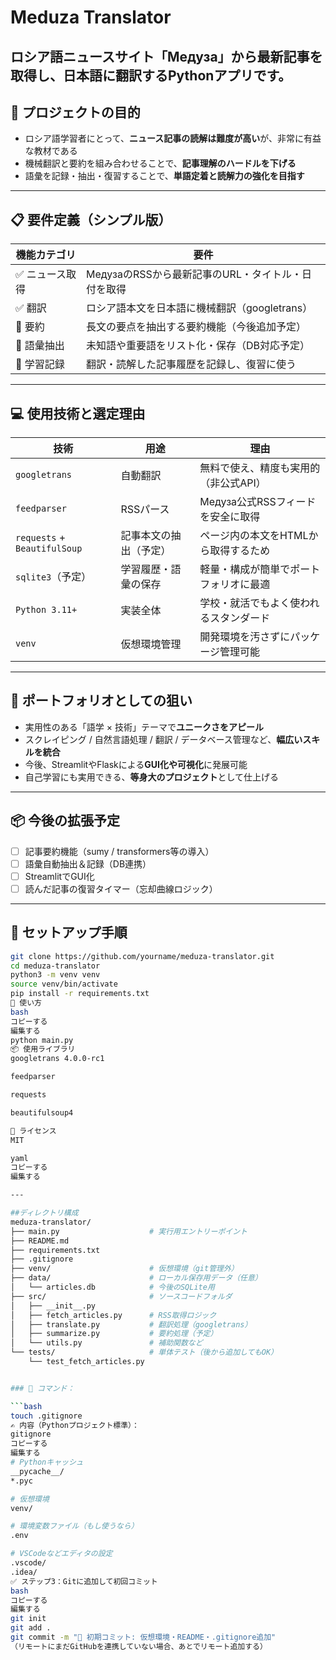# Meduza Translator

ロシア語ニュースサイト「Медуза」から最新記事を取得し、日本語に翻訳するPythonアプリです。
---

## 🎯 プロジェクトの目的

- ロシア語学習者にとって、**ニュース記事の読解は難度が高い**が、非常に有益な教材である
- 機械翻訳と要約を組み合わせることで、**記事理解のハードルを下げる**
- 語彙を記録・抽出・復習することで、**単語定着と読解力の強化を目指す**

---

## 📋 要件定義（シンプル版）

| 機能カテゴリ | 要件 |
|--------------|------|
| ✅ ニュース取得 | МедузаのRSSから最新記事のURL・タイトル・日付を取得 |
| ✅ 翻訳 | ロシア語本文を日本語に機械翻訳（googletrans） |
| 🚧 要約 | 長文の要点を抽出する要約機能（今後追加予定） |
| 🚧 語彙抽出 | 未知語や重要語をリスト化・保存（DB対応予定） |
| 🚧 学習記録 | 翻訳・読解した記事履歴を記録し、復習に使う |

---

## 💻 使用技術と選定理由

| 技術 | 用途 | 理由 |
|------|------|------|
| `googletrans` | 自動翻訳 | 無料で使え、精度も実用的（非公式API） |
| `feedparser` | RSSパース | Медуза公式RSSフィードを安全に取得 |
| `requests` + `BeautifulSoup` | 記事本文の抽出（予定） | ページ内の本文をHTMLから取得するため |
| `sqlite3`（予定） | 学習履歴・語彙の保存 | 軽量・構成が簡単でポートフォリオに最適 |
| `Python 3.11+` | 実装全体 | 学校・就活でもよく使われるスタンダード |
| `venv` | 仮想環境管理 | 開発環境を汚さずにパッケージ管理可能 |

---

## 🧠 ポートフォリオとしての狙い

- 実用性のある「語学 × 技術」テーマで**ユニークさをアピール**
- スクレイピング / 自然言語処理 / 翻訳 / データベース管理など、**幅広いスキルを統合**
- 今後、StreamlitやFlaskによる**GUI化や可視化**に発展可能
- 自己学習にも実用できる、**等身大のプロジェクト**として仕上げる

---

## 📦 今後の拡張予定

- [ ] 記事要約機能（sumy / transformers等の導入）
- [ ] 語彙自動抽出＆記録（DB連携）
- [ ] StreamlitでGUI化
- [ ] 読んだ記事の復習タイマー（忘却曲線ロジック）

---

## 🔧 セットアップ手順

```bash
git clone https://github.com/yourname/meduza-translator.git
cd meduza-translator
python3 -m venv venv
source venv/bin/activate
pip install -r requirements.txt
🚀 使い方
bash
コピーする
編集する
python main.py
📦 使用ライブラリ
googletrans 4.0.0-rc1

feedparser

requests

beautifulsoup4

📝 ライセンス
MIT

yaml
コピーする
編集する

---

##ディレクトリ構成
meduza-translator/
├── main.py                    # 実行用エントリーポイント
├── README.md
├── requirements.txt
├── .gitignore
├── venv/                      # 仮想環境（git管理外）
├── data/                      # ローカル保存用データ（任意）
│   └── articles.db            # 今後のSQLite用
├── src/                       # ソースコードフォルダ
│   ├── __init__.py
│   ├── fetch_articles.py      # RSS取得ロジック
│   ├── translate.py           # 翻訳処理（googletrans）
│   ├── summarize.py           # 要約処理（予定）
│   └── utils.py               # 補助関数など
└── tests/                     # 単体テスト（後から追加してもOK）
    └── test_fetch_articles.py


### 🔧 コマンド：

```bash
touch .gitignore
✍️ 内容（Pythonプロジェクト標準）：
gitignore
コピーする
編集する
# Pythonキャッシュ
__pycache__/
*.pyc

# 仮想環境
venv/

# 環境変数ファイル（もし使うなら）
.env

# VSCodeなどエディタの設定
.vscode/
.idea/
✅ ステップ3：Gitに追加して初回コミット
bash
コピーする
編集する
git init
git add .
git commit -m "🎉 初期コミット: 仮想環境・README・.gitignore追加"
（リモートにまだGitHubを連携していない場合、あとでリモート追加する）

